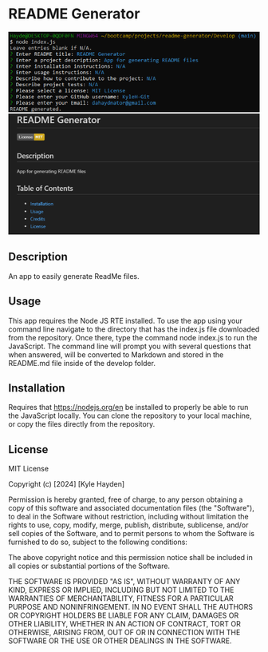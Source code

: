 # README Generator

![alt text](./images/readmeimg1.png)
![alt text](./images/readmeimg2.png)

## Description
An app to easily generate ReadMe files.

## Usage
This app requires the Node JS RTE installed. To use the app using your command line navigate to the directory that has the index.js file downloaded from the repository. Once there, type the command node index.js to run the JavaScript. The command line will prompt you with several questions that when answered, will be converted to Markdown and stored in the README.md file inside of the develop folder.

## Installation 
Requires that https://nodejs.org/en be installed to properly be able to run the JavaScript locally.
You can clone the repository to your local machine, or copy the files directly from the repository.

## License

MIT License

Copyright (c) [2024] [Kyle Hayden]

Permission is hereby granted, free of charge, to any person obtaining a copy of this software and associated documentation files (the "Software"), to deal in the Software without restriction, including without limitation the rights to use, copy, modify, merge, publish, distribute, sublicense, and/or sell copies of the Software, and to permit persons to whom the Software is furnished to do so, subject to the following conditions:

The above copyright notice and this permission notice shall be included in all copies or substantial portions of the Software.

THE SOFTWARE IS PROVIDED "AS IS", WITHOUT WARRANTY OF ANY KIND, EXPRESS OR IMPLIED, INCLUDING BUT NOT LIMITED TO THE WARRANTIES OF MERCHANTABILITY, FITNESS FOR A PARTICULAR PURPOSE AND NONINFRINGEMENT. IN NO EVENT SHALL THE AUTHORS OR COPYRIGHT HOLDERS BE LIABLE FOR ANY CLAIM, DAMAGES OR OTHER LIABILITY, WHETHER IN AN ACTION OF CONTRACT, TORT OR OTHERWISE, ARISING FROM, OUT OF OR IN CONNECTION WITH THE SOFTWARE OR THE USE OR OTHER DEALINGS IN THE SOFTWARE.